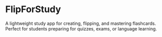 # FlipForStudy
A lightweight study app for creating, flipping, and mastering flashcards. Perfect for students preparing for quizzes, exams, or language learning.
